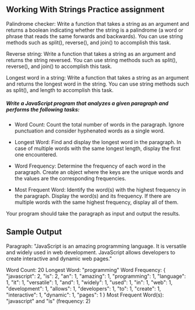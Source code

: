 ## Working With Strings Practice assignment

Palindrome checker: Write a function that takes a string as an argument and returns a boolean indicating whether the string is a palindrome (a word or phrase that reads the same forwards and backwards). You can use string methods such as split(), reverse(), and join() to accomplish this task.

Reverse string: Write a function that takes a string as an argument and returns the string reversed. You can use string methods such as split(), reverse(), and join() to accomplish this task.

Longest word in a string: Write a function that takes a string as an argument and returns the longest word in the string. You can use string methods such as split(), and length to accomplish this task.

##### Write a JavaScript program that analyzes a given paragraph and performs the following tasks:

- Word Count: Count the total number of words in the paragraph. Ignore punctuation and consider hyphenated words as a single word.


- Longest Word: Find and display the longest word in the paragraph. In case of multiple words with the same longest length, display the first one encountered.


- Word Frequency: Determine the frequency of each word in the paragraph. Create an object where the keys are the unique words and the values are the corresponding frequencies.

- Most Frequent Word: Identify the word(s) with the highest frequency in the paragraph. Display the word(s) and its frequency. If there are multiple words with the same highest frequency, display all of them.

Your program should take the paragraph as input and output the results.

## Sample Output

Paragraph: "JavaScript is an amazing programming language. It is versatile and widely used in web development. JavaScript allows developers to create interactive and dynamic web pages."

Word Count: 20
Longest Word: "programming"
Word Frequency:
{
"javascript": 2,
"is": 2,
"an": 1,
"amazing": 1,
"programming": 1,
"language": 1,
"it": 1,
"versatile": 1,
"and": 1,
"widely": 1,
"used": 1,
"in": 1,
"web": 1,
"development": 1,
"allows": 1,
"developers": 1,
"to": 1,
"create": 1,
"interactive": 1,
"dynamic": 1,
"pages": 1
}
Most Frequent Word(s): "javascript" and "is" (frequency: 2)
